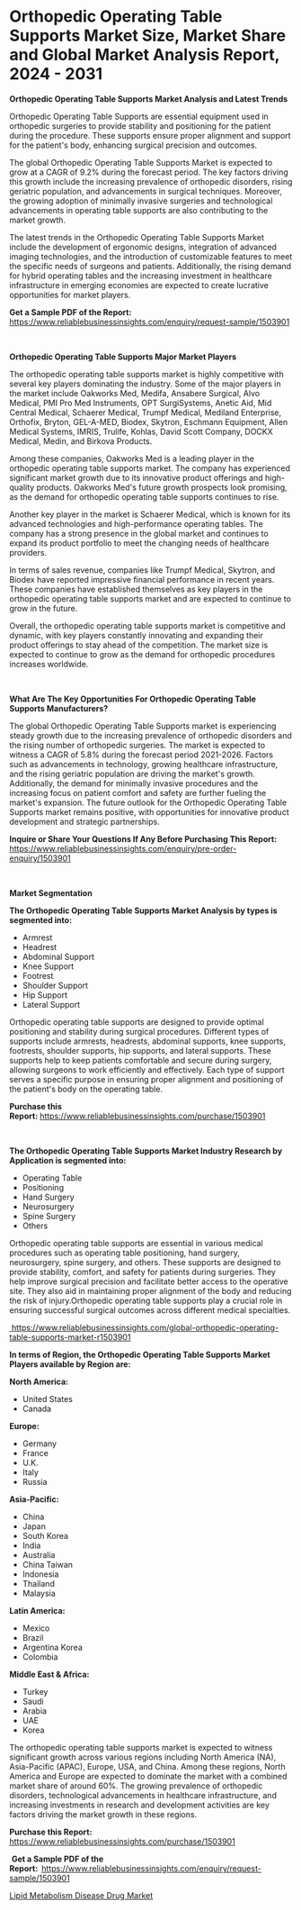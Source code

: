 <p><h1>Orthopedic Operating Table Supports Market Size, Market Share and Global Market Analysis Report, 2024 - 2031</h1></p><p><strong>Orthopedic Operating Table Supports Market Analysis and Latest Trends</strong></p>
<p><p>Orthopedic Operating Table Supports are essential equipment used in orthopedic surgeries to provide stability and positioning for the patient during the procedure. These supports ensure proper alignment and support for the patient's body, enhancing surgical precision and outcomes.</p><p>The global Orthopedic Operating Table Supports Market is expected to grow at a CAGR of 9.2% during the forecast period. The key factors driving this growth include the increasing prevalence of orthopedic disorders, rising geriatric population, and advancements in surgical techniques. Moreover, the growing adoption of minimally invasive surgeries and technological advancements in operating table supports are also contributing to the market growth.</p><p>The latest trends in the Orthopedic Operating Table Supports Market include the development of ergonomic designs, integration of advanced imaging technologies, and the introduction of customizable features to meet the specific needs of surgeons and patients. Additionally, the rising demand for hybrid operating tables and the increasing investment in healthcare infrastructure in emerging economies are expected to create lucrative opportunities for market players.</p></p>
<p><strong>Get a Sample PDF of the Report:&nbsp;</strong> <a href="https://www.reliablebusinessinsights.com/enquiry/request-sample/1503901">https://www.reliablebusinessinsights.com/enquiry/request-sample/1503901</a></p>
<p>&nbsp;</p>
<p><strong>Orthopedic Operating Table Supports Major Market Players</strong></p>
<p><p>The orthopedic operating table supports market is highly competitive with several key players dominating the industry. Some of the major players in the market include Oakworks Med, Medifa, Ansabere Surgical, Alvo Medical, PMI Pro Med Instruments, OPT SurgiSystems, Anetic Aid, Mid Central Medical, Schaerer Medical, Trumpf Medical, Mediland Enterprise, Orthofix, Bryton, GEL-A-MED, Biodex, Skytron, Eschmann Equipment, Allen Medical Systems, IMRIS, Trulife, Kohlas, David Scott Company, DOCKX Medical, Medin, and Birkova Products.</p><p>Among these companies, Oakworks Med is a leading player in the orthopedic operating table supports market. The company has experienced significant market growth due to its innovative product offerings and high-quality products. Oakworks Med's future growth prospects look promising, as the demand for orthopedic operating table supports continues to rise.</p><p>Another key player in the market is Schaerer Medical, which is known for its advanced technologies and high-performance operating tables. The company has a strong presence in the global market and continues to expand its product portfolio to meet the changing needs of healthcare providers.</p><p>In terms of sales revenue, companies like Trumpf Medical, Skytron, and Biodex have reported impressive financial performance in recent years. These companies have established themselves as key players in the orthopedic operating table supports market and are expected to continue to grow in the future.</p><p>Overall, the orthopedic operating table supports market is competitive and dynamic, with key players constantly innovating and expanding their product offerings to stay ahead of the competition. The market size is expected to continue to grow as the demand for orthopedic procedures increases worldwide.</p></p>
<p>&nbsp;</p>
<p><strong>What Are The Key Opportunities For Orthopedic Operating Table Supports Manufacturers?</strong></p>
<p><p>The global Orthopedic Operating Table Supports market is experiencing steady growth due to the increasing prevalence of orthopedic disorders and the rising number of orthopedic surgeries. The market is expected to witness a CAGR of 5.8% during the forecast period 2021-2026. Factors such as advancements in technology, growing healthcare infrastructure, and the rising geriatric population are driving the market's growth. Additionally, the demand for minimally invasive procedures and the increasing focus on patient comfort and safety are further fueling the market's expansion. The future outlook for the Orthopedic Operating Table Supports market remains positive, with opportunities for innovative product development and strategic partnerships.</p></p>
<p><strong>Inquire or Share Your Questions If Any Before Purchasing This Report:</strong> <a href="https://www.reliablebusinessinsights.com/enquiry/pre-order-enquiry/1503901">https://www.reliablebusinessinsights.com/enquiry/pre-order-enquiry/1503901</a></p>
<p>&nbsp;</p>
<p><strong>Market Segmentation</strong></p>
<p><strong>The Orthopedic Operating Table Supports Market Analysis by types is segmented into:</strong></p>
<p><ul><li>Armrest</li><li>Headrest</li><li>Abdominal Support</li><li>Knee Support</li><li>Footrest</li><li>Shoulder Support</li><li>Hip Support</li><li>Lateral Support</li></ul></p>
<p><p>Orthopedic operating table supports are designed to provide optimal positioning and stability during surgical procedures. Different types of supports include armrests, headrests, abdominal supports, knee supports, footrests, shoulder supports, hip supports, and lateral supports. These supports help to keep patients comfortable and secure during surgery, allowing surgeons to work efficiently and effectively. Each type of support serves a specific purpose in ensuring proper alignment and positioning of the patient's body on the operating table.</p></p>
<p><strong>Purchase this Report:&nbsp;</strong><a href="https://www.reliablebusinessinsights.com/purchase/1503901">https://www.reliablebusinessinsights.com/purchase/1503901</a></p>
<p>&nbsp;</p>
<p><strong>The Orthopedic Operating Table Supports Market Industry Research by Application is segmented into:</strong></p>
<p><ul><li>Operating Table</li><li>Positioning</li><li>Hand Surgery</li><li>Neurosurgery</li><li>Spine Surgery</li><li>Others</li></ul></p>
<p><p>Orthopedic operating table supports are essential in various medical procedures such as operating table positioning, hand surgery, neurosurgery, spine surgery, and others. These supports are designed to provide stability, comfort, and safety for patients during surgeries. They help improve surgical precision and facilitate better access to the operative site. They also aid in maintaining proper alignment of the body and reducing the risk of injury.Orthopedic operating table supports play a crucial role in ensuring successful surgical outcomes across different medical specialties.</p></p>
<p><a href="https://www.reliablebusinessinsights.com/global-orthopedic-operating-table-supports-market-r1503901">&nbsp;https://www.reliablebusinessinsights.com/global-orthopedic-operating-table-supports-market-r1503901</a></p>
<p><strong>In terms of Region, the Orthopedic Operating Table Supports Market Players available by Region are:</strong></p>
<p>
    <p> <strong> North America: </strong>
        <ul>
            <li>United States</li>
            <li>Canada</li>
        </ul>
        </p> 
    <p> <strong> Europe: </strong>
        <ul>
            <li>Germany</li>
            <li>France</li>
            <li>U.K.</li>
            <li>Italy</li>
            <li>Russia</li>
        </ul>
        </p> 
    <p> <strong> Asia-Pacific: </strong>
        <ul>
            <li>China</li>
            <li>Japan</li>
            <li>South Korea</li>
            <li>India</li>
            <li>Australia</li>
            <li>China Taiwan</li>
            <li>Indonesia</li>
            <li>Thailand</li>
            <li>Malaysia</li>
        </ul>
        </p> 
    <p> <strong> Latin America: </strong>
        <ul>
            <li>Mexico</li>
            <li>Brazil</li>
            <li>Argentina Korea</li>
            <li>Colombia</li>
        </ul>
        </p> 
    <p> <strong> Middle East & Africa: </strong>
        <ul>
            <li>Turkey</li>
            <li>Saudi</li>
            <li>Arabia</li>
            <li>UAE</li>
            <li>Korea</li>
        </ul>
    </p>
    </p>
<p><p>The orthopedic operating table supports market is expected to witness significant growth across various regions including North America (NA), Asia-Pacific (APAC), Europe, USA, and China. Among these regions, North America and Europe are expected to dominate the market with a combined market share of around 60%. The growing prevalence of orthopedic disorders, technological advancements in healthcare infrastructure, and increasing investments in research and development activities are key factors driving the market growth in these regions.</p></p>
<p><strong>Purchase this Report: </strong><a href="https://www.reliablebusinessinsights.com/purchase/1503901">https://www.reliablebusinessinsights.com/purchase/1503901</a></p>
<p>&nbsp;<strong>Get a Sample PDF of the Report:&nbsp;&nbsp;</strong><a href="https://www.reliablebusinessinsights.com/enquiry/request-sample/1503901">https://www.reliablebusinessinsights.com/enquiry/request-sample/1503901</a></p>
<p><strong></strong></p>
<p><p><a href="https://github.com/LouieAltenwert/Market-Research-Report-List-1/blob/main/lipid-metabolism-disease-drug-market.md">Lipid Metabolism Disease Drug Market</a></p></p>